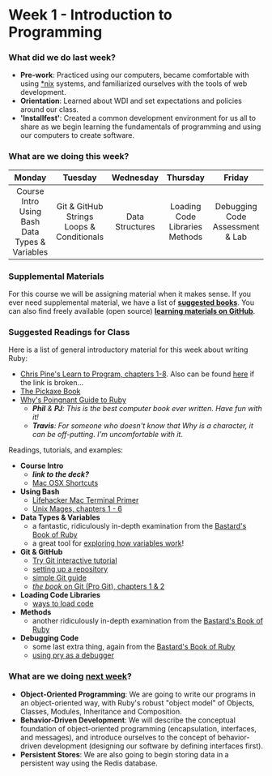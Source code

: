 # Week 1 - Introduction to Programming

### What did we do last week?

- **Pre-work**: Practiced using our computers, became comfortable with using [*nix](http://en.wikipedia.org/wiki/Unix-like) systems, and familiarized ourselves with the tools of web development.
- **Orientation**: Learned about WDI and set expectations and policies around our class.
- **'Installfest'**: Created a common development environment for us all to share as we begin learning the fundamentals of programming and using our computers to create software.

### What are we doing this week?

| Monday | Tuesday | Wednesday | Thursday | Friday |
|:------:|:-------:|:---------:|:--------:|:------:|
| Course Intro<br>Using Bash<br>Data Types & Variables | Git & GitHub<br>Strings<br>Loops & Conditionals | Data Structures | Loading Code Libraries<br>Methods | Debugging Code<br>Assessment & Lab |

### Supplemental Materials

For this course we will be assigning material when it makes sense. If you ever need supplemental material, we have a list of **[suggested books](https://gist.github.com/h4w5/5bea5c6922695fca96b1)**. You can also find freely available (open source) **[learning materials on GitHub](http://resrc.io)**.

### Suggested Readings for Class

Here is a list of general introductory material for this week about writing Ruby:

- [Chris Pine's Learn to Program, chapters 1-8](http://pine.fm/LearnToProgram/). Also can be found [here](http://it-ebooks.info/book/36/) if the link is broken...
- [The Pickaxe Book](http://ruby-doc.com/docs/ProgrammingRuby/)
- [Why's Poingnant Guide to Ruby](http://mislav.uniqpath.com/poignant-guide/)
  - *__Phil__ & __PJ__: This is the best computer book ever written. Have fun with it!*
  - *__Travis__: For someone who doesn't know that Why is a character, it can be off-putting. I'm uncomfortable with it.*

Readings, tutorials, and examples:

- **Course Intro**
  - ***link to the deck?***
  - [Mac OSX Shortcuts](https://gist.github.com/vanderhoop/0356c9489ccba09ffc5a)
- **Using Bash**
  - [Lifehacker Mac Terminal Primer](http://lifehacker.com/5633909/who-needs-a-mouse-learn-to-use-the-command-line-for-almost-anything)
  - [Unix Mages, chapters 1 - 6](http://unixmages.com/ufbm.pdf)
- **Data Types & Variables**
  - a fantastic, ridiculously in-depth examination from the [Bastard's Book of Ruby](http://ruby.bastardsbook.com/chapters/variables)
  - a great tool for [exploring how variables work](https://github.com/mattbaker/ruby-heap-viz)!
- **Git & GitHub**
  - [Try Git interactive tutorial](https://try.github.io/levels/1/challenges/1)
  - [setting up a repository](https://www.atlassian.com/git/tutorials/setting-up-a-repository/)
  - [simple Git guide](http://rogerdudler.github.io/git-guide/)
  - [*the book* on Git (Pro Git), chapters 1 & 2](http://git-scm.com/book/en/v2)
- **Loading Code Libraries**
  - [ways to load code](https://practicingruby.com/articles/ways-to-load-code)
- **Methods**
  - another ridiculously in-depth examination from the [Bastard's Book of Ruby](http://ruby.bastardsbook.com/chapters/methods/)
- **Debugging Code**
  - some last extra thing, again from the [Bastard's Book of Ruby](http://ruby.bastardsbook.com/chapters/conventions/#h-2-5)
  - [using pry as a debugger](http://yorickpeterse.com/articles/debugging-with-pry/)

### What are we doing [next week](/w02/README.md)?

- **Object-Oriented Programming**: We are going to write our programs in an object-oriented way, with Ruby's robust "object model" of Objects, Classes, Modules, Inheritance and Composition.
- **Behavior-Driven Development**: We will describe the conceptual foundation of object-oriented programming (encapsulation, interfaces, and messages), and introduce ourselves to the concept of behavior-driven development (designing our software by defining interfaces first).
- **Persistent Stores**: We are also going to begin storing data in a persistent way using the Redis database.
